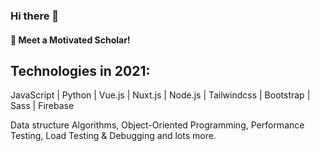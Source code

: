 ### Hi there 👋
#### :blue_heart: Meet a Motivated Scholar!

## Technologies in 2021: 

JavaScript | Python | Vue.js | Nuxt.js | Node.js | Tailwindcss | Bootstrap | Sass | Firebase


Data structure Algorithms, Object-Oriented Programming, Performance Testing, Load Testing & Debugging and lots more.

<!--
**tobisamcode/tobisamcode** is a ✨ _special_ ✨ repository because its `README.md` (this file) appears on your GitHub profile.
-->
